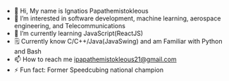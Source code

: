 - 👋 Hi, My name is Ignatios Papathemistokleous
- 👀 I’m interested in software development, machine learning, aerospace engineering, and Telecommunications
- 🌱 I’m currently learning JavaScript(ReactJS)
- 🗒️ Currently know C/C++/Java(JavaSwing) and am Familiar with Python and Bash
- 📫 How to reach me ipapathemistokleous21@gmail.com
- ⚡ Fun fact: Former Speedcubing national champion

